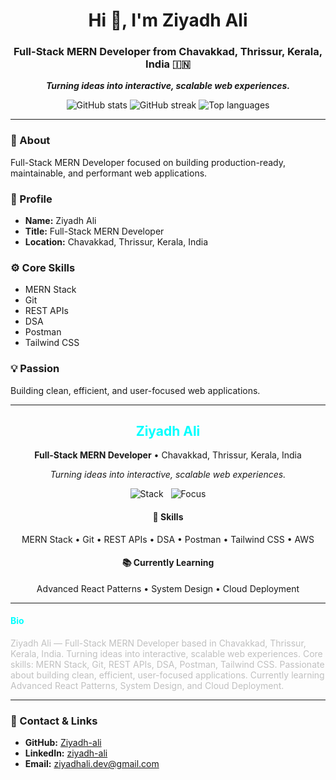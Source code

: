 <!--
Three professional top-section designs for your README.
All are dark-theme optimized to match GitHub's dark mode.
-->

<!-- ===========================
     DESIGN A — Professional Hero (Dark Theme)
     Two-column hero with dynamic cards
     =========================== -->
<h1 align="center">Hi 👋, I'm Ziyadh Ali</h1>
<h3 align="center">Full-Stack MERN Developer from Chavakkad, Thrissur, Kerala, India 🇮🇳</h3>

<p align="center">
  <strong><em>Turning ideas into interactive, scalable web experiences.</em></strong>
</p>

<p align="center">
  <!-- Professional dynamic cards in dark mode -->
  <img alt="GitHub stats" src="https://github-readme-stats.vercel.app/api?username=Ziyadh-ali&show_icons=true&theme=tokyonight" />
  <img alt="GitHub streak" src="https://github-readme-streak-stats.herokuapp.com?user=Ziyadh-ali&theme=tokyonight" />
  <img alt="Top languages" src="https://github-readme-stats.vercel.app/api/top-langs/?username=Ziyadh-ali&layout=compact&theme=tokyonight" />
</p>

---

### 💫 About
Full-Stack MERN Developer focused on building production-ready, maintainable, and performant web applications.

### 👤 Profile
- **Name:** Ziyadh Ali  
- **Title:** Full-Stack MERN Developer  
- **Location:** Chavakkad, Thrissur, Kerala, India

### ⚙️ Core Skills
- MERN Stack  
- Git  
- REST APIs  
- DSA  
- Postman  
- Tailwind CSS

### 💡 Passion
Building clean, efficient, and user-focused web applications.

---

<!-- ===========================
     DESIGN B — Clean Card (Dark Themed)
     Compact, centered, modern card layout
     =========================== -->
<div align="center">

  <h2 style="color:#00FFFF;">Ziyadh Ali</h2>
  <p><strong>Full-Stack MERN Developer</strong> • Chavakkad, Thrissur, Kerala, India</p>
  <p><em>Turning ideas into interactive, scalable web experiences.</em></p>

  <!-- Dark-styled badges -->
  <img alt="Stack" src="https://img.shields.io/badge/Stack-MERN-0A0A0A?style=for-the-badge&logo=react&logoColor=00FFFF" />
  &nbsp;
  <img alt="Focus" src="https://img.shields.io/badge/Focus-Scalable%20Web%20Apps-0A0A0A?style=for-the-badge&logo=visualstudiocode&logoColor=00FFFF" />

  <h4>🧠 Skills</h4>
  <p>
    MERN Stack • Git • REST APIs • DSA • Postman • Tailwind CSS • AWS
  </p>

  <h4>📚 Currently Learning</h4>
  <p>Advanced React Patterns • System Design • Cloud Deployment</p>
</div>

---

<!-- ===========================
     DESIGN C — Compact Inline (Dark-Friendly)
     Minimal paragraph-style header
     =========================== -->
<h4 style="color:#00FFFF;">Bio</h4>
<p>
  <span style="color:#C0C0C0;">
  Ziyadh Ali — Full-Stack MERN Developer based in Chavakkad, Thrissur, Kerala, India.  
  Turning ideas into interactive, scalable web experiences.  
  Core skills: MERN Stack, Git, REST APIs, DSA, Postman, Tailwind CSS.  
  Passionate about building clean, efficient, user-focused applications.  
  Currently learning Advanced React Patterns, System Design, and Cloud Deployment.
  </span>
</p>

---

### 🔗 Contact & Links
- **GitHub:** [Ziyadh-ali](https://github.com/Ziyadh-ali)  
- **LinkedIn:** [ziyadh-ali](https://www.linkedin.com/in/ziyadh-ali/)  
- **Email:** ziyadhali.dev@gmail.com
